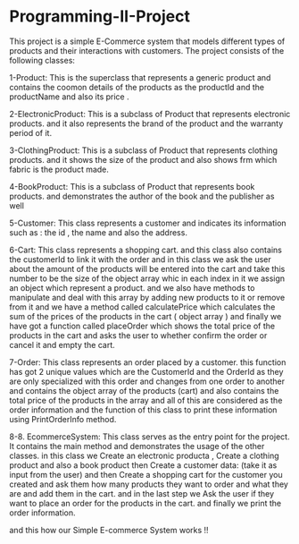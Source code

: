 # Programming-II-Project

This project is a simple E-Commerce system that models different types of products and 
their interactions with customers. The project consists of the following classes:

1-Product: This is the superclass that represents a generic product and contains the coomon details of the products
  as the productId and the productName and also its price .

2-ElectronicProduct: This is a subclass of Product that represents electronic products. and it also represents the brand of the product and the warranty period of it.

3-ClothingProduct: This is a subclass of Product that represents clothing products. and it shows the size of the product and also shows frm which fabric is the product made.

4-BookProduct: This is a subclass of Product that represents book products. and demonstrates the author of the book and the publisher as well

5-Customer: This class represents a customer and indicates its information such as : the id , the name and also the address.

6-Cart: This class represents a shopping cart. and this class also contains the customerId to link it with the order and in this class we ask the user about the amount of the products will be entered into the cart and take this number to be the size of the object array whic in each index in it we assign an object which represent a product. and we also have methods to manipulate and deal with this array by adding new products to it or remove from it and we have a method called calculatePrice which calculates the sum of the prices of the products in the cart ( object array ) and finally we have got a function called placeOrder which shows the total price of the products in the cart and asks the user to whether confirm the order or cancel it and empty the cart.

7-Order: This class represents an order placed by a customer. this function has got 2 unique values which are the CustomerId and the OrderId as they are only specialized with this order and changes from one order to another and contains the object array of the products (cart) and also contains the total price of the products in the array and all of this are considered as the order information and the function of this class to print these information using PrintOrderInfo method.

8-8. EcommerceSystem: This class serves as the entry point for the project. It contains the main method 
and demonstrates the usage of the other classes. in this class we Create an electronic producta , Create a clothing product and also  a book product then Create a customer data: (take it as input from the user) and then Create a shopping cart for the customer you created and ask them how many products they want to order and what they are and add them in the cart. and in the last step we Ask the user if they want to place an order for the products in the cart. and finally we print the order information.

and this how our Simple E-commerce System works !!
